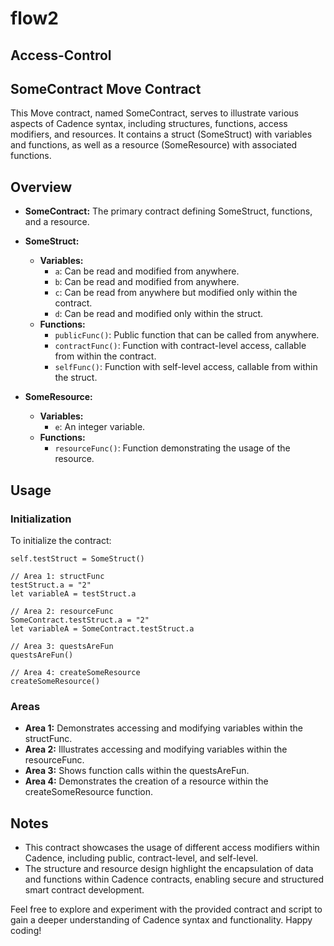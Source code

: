 # flow2

## Access-Control

## SomeContract Move Contract

This Move contract, named SomeContract, serves to illustrate various aspects of Cadence syntax, including structures, functions, access modifiers, and resources. It contains a struct (SomeStruct) with variables and functions, as well as a resource (SomeResource) with associated functions.

## Overview

- **SomeContract:** The primary contract defining SomeStruct, functions, and a resource.
- **SomeStruct:**
  - **Variables:**
    - `a`: Can be read and modified from anywhere.
    - `b`: Can be read and modified from anywhere.
    - `c`: Can be read from anywhere but modified only within the contract.
    - `d`: Can be read and modified only within the struct.
  - **Functions:**
    - `publicFunc()`: Public function that can be called from anywhere.
    - `contractFunc()`: Function with contract-level access, callable from within the contract.
    - `selfFunc()`: Function with self-level access, callable from within the struct.

- **SomeResource:**
  - **Variables:**
    - `e`: An integer variable.
  - **Functions:**
    - `resourceFunc()`: Function demonstrating the usage of the resource.

## Usage

### Initialization

To initialize the contract:

```cadence
self.testStruct = SomeStruct()

// Area 1: structFunc
testStruct.a = "2"
let variableA = testStruct.a

// Area 2: resourceFunc
SomeContract.testStruct.a = "2"
let variableA = SomeContract.testStruct.a

// Area 3: questsAreFun
questsAreFun()

// Area 4: createSomeResource
createSomeResource()
```

### Areas

- **Area 1:** Demonstrates accessing and modifying variables within the structFunc.
- **Area 2:** Illustrates accessing and modifying variables within the resourceFunc.
- **Area 3:** Shows function calls within the questsAreFun.
- **Area 4:** Demonstrates the creation of a resource within the createSomeResource function.

## Notes

- This contract showcases the usage of different access modifiers within Cadence, including public, contract-level, and self-level.
- The structure and resource design highlight the encapsulation of data and functions within Cadence contracts, enabling secure and structured smart contract development.

Feel free to explore and experiment with the provided contract and script to gain a deeper understanding of Cadence syntax and functionality. Happy coding!
